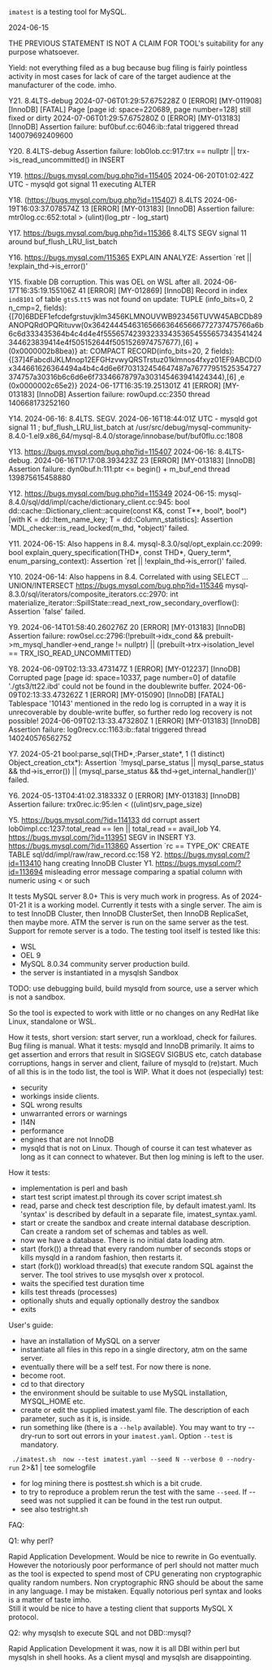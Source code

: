 
`imatest` is a testing tool for MySQL.

2024-06-15

THE PREVIOUS STATEMENT IS NOT A CLAIM FOR TOOL's  suitability for any purpose whatsoever.

Yield: not everything filed as a bug because bug filing is fairly pointless activity in most cases for lack of care of the target audience at the manufacturer of the code. imho.

Y21. 8.4LTS-debug 2024-07-06T01:29:57.675228Z 0 [ERROR] [MY-011908] [InnoDB] [FATAL] Page [page id: space=220689, page number=128] still fixed or dirty
2024-07-06T01:29:57.675280Z 0 [ERROR] [MY-013183] [InnoDB] Assertion failure: buf0buf.cc:6046:ib::fatal triggered thread 140079692409600

Y20. 8.4LTS-debug Assertion failure: lob0lob.cc:917:trx == nullptr || trx->is_read_uncommitted() in INSERT

Y19. https://bugs.mysql.com/bug.php?id=115405 2024-06-20T01:02:42Z UTC - mysqld got signal 11 executing ALTER

Y18. (https://bugs.mysql.com/bug.php?id=115407) 8.4LTS 2024-06-19T16:03:37.078574Z 13 [ERROR] [MY-013183] [InnoDB] Assertion failure: mtr0log.cc:652:total > (ulint)(log_ptr - log_start) 

Y17. https://bugs.mysql.com/bug.php?id=115366 8.4LTS SEGV signal 11 around buf_flush_LRU_list_batch

Y16. https://bugs.mysql.com/115365 EXPLAIN ANALYZE: Assertion `ret || !explain_thd->is_error()'

Y15. fixable DB corruption. This was OEL on WSL after all.
2024-06-17T16:35:19.155106Z 41 [ERROR] [MY-012869] [InnoDB] Record in index `ind8101` of table `gts5`.`tt5` was not found on update: TUPLE (info_bits=0, 2 n_cmp=2, fields): {[70]6BDEF1efcdefgrstuvjklm3456KLMNOUVWB923456TUVW45ABCDb89ANOPQRdOPQRituvw(0x3642444546316566636465666772737475766a6b6c6d333435364b4c4d4e4f5556574239323334353654555657343541424344623839414e4f505152644f5051526974757677),[6]   +  (0x0000002b8bea)} at: COMPACT RECORD(info_bits=20, 2 fields): {[37]4FabcdIJKLMnop12EFGHzvwyQRSTrstuz01klmnos4fxyz01EF9ABCD(0x344661626364494a4b4c4d6e6f703132454647487a76777951525354727374757a30316b6c6d6e6f73346678797a303145463941424344),[6]   ,e (0x0000002c65e2)}
2024-06-17T16:35:19.251301Z 41 [ERROR] [MY-013183] [InnoDB] Assertion failure: row0upd.cc:2350 thread 140668173252160

Y14. 2024-06-16: 8.4LTS. SEGV. 2024-06-16T18:44:01Z UTC - mysqld got signal 11 ; buf_flush_LRU_list_batch at /usr/src/debug/mysql-community-8.4.0-1.el9.x86_64/mysql-8.4.0/storage/innobase/buf/buf0flu.cc:1808

Y13. https://bugs.mysql.com/bug.php?id=115407 2024-06-16: 8.4LTS-debug. 2024-06-16T17:17:08.393423Z 23 [ERROR] [MY-013183] [InnoDB] Assertion failure: dyn0buf.h:111:ptr <= begin() + m_buf_end thread 139875615458880

Y12. https://bugs.mysql.com/bug.php?id=115349 2024-06-15: mysql-8.4.0/sql/dd/impl/cache/dictionary_client.cc:945: bool dd::cache::Dictionary_client::acquire(const K&, const T**, bool*, bool*) [with K = dd::Item_name_key; T = dd::Column_statistics]: Assertion `MDL_checker::is_read_locked(m_thd, *object)' failed.

Y11. 2024-06-15: Also happens in 8.4. mysql-8.3.0/sql/opt_explain.cc:2099: bool explain_query_specification(THD*, const THD*, Query_term*, enum_parsing_context): Assertion `ret || !explain_thd->is_error()' failed.

Y10. 2024-06-14: Also happens in 8.4. Correlated with using SELECT ... UNION/INTERSECT
https://bugs.mysql.com/bug.php?id=115346 mysql-8.3.0/sql/iterators/composite_iterators.cc:2970: int materialize_iterator::SpillState::read_next_row_secondary_overflow(): Assertion `false' failed.

Y9. 2024-06-14T01:58:40.260276Z 20 [ERROR] [MY-013183] [InnoDB] Assertion failure: row0sel.cc:2796:(!prebuilt->idx_cond && prebuilt->m_mysql_handler->end_range != nullptr) || (prebuilt->trx->isolation_level == TRX_ISO_READ_UNCOMMITTED) 

Y8. 2024-06-09T02:13:33.473147Z 1 [ERROR] [MY-012237] [InnoDB] Corrupted page [page id: space=10337, page number=0] of datafile './gts3/tt22.ibd' could not be found in the doublewrite buffer. 2024-06-09T02:13:33.473262Z 1 [ERROR] [MY-015090] [InnoDB] [FATAL] Tablespace '10143' mentioned in the redo log is corrupted in a way it is unrecoverable by double-write buffer, so further redo log recovery is not possible! 2024-06-09T02:13:33.473280Z 1 [ERROR] [MY-013183] [InnoDB] Assertion failure: log0recv.cc:1163:ib::fatal triggered thread 140240576562752

Y7. 2024-05-21 bool:parse_sql(THD*,:Parser_state*, 1 (1 distinct) Object_creation_ctx*): Assertion `!mysql_parse_status || mysql_parse_status && thd->is_error()) || (mysql_parse_status && thd->get_internal_handler())' failed.

Y6. 2024-05-13T04:41:02.318333Z 0 [ERROR] [MY-013183] [InnoDB] Assertion failure: trx0rec.ic:95:len < ((ulint)srv_page_size)

Y5. https://bugs.mysql.com/?id=114133 dd corrupt assert lob0impl.cc:1237:total_read == len || total_read == avail_lob
Y4. https://bugs.mysql.com/?id=113951 SEGV in INSERT
Y3. https://bugs.mysql.com/?id=113860 Assertion `rc == TYPE_OK' CREATE TABLE sql/dd/impl/raw/raw_record.cc:158
Y2. https://bugs.mysql.com/?id=113410 hang creating InnoDB Cluster
Y1. https://bugs.mysql.com/?id=113694  misleading error message comparing a spatial column with numeric using < or such

It tests MySQL server 8.0+
This is very much work in progress.
As of 2024-01-21 it is a working model.
Currently it tests with a single server.
The aim is to test InnoDB Cluster, then InnoDB ClusterSet, then InnoDB ReplicaSet, then maybe more.
ATM the server is run on the same server as the test. Support for remote server is a todo.
The testing tool itself is tested like this:
* WSL
* OEL 9
* MySQL 8.0.34 community server production build.
* the server is instantiated in a mysqlsh Sandbox

TODO: use debugging build, build mysqld from source, use a server which is not a sandbox.

So the tool is expected to work with little or no changes on any RedHat like Linux, standalone or WSL.

How it tests, short version: start server, run a workload, check for failures. Bug filing is manual.
What it tests: mysqld and InnoDB primarily. It aims to get assertion and errors that result in SIGSEGV SIGBUS etc,
catch database corruptions, hangs in server and client, failure of mysqld to (re)start.
Much of all this is in the todo list, the tool is WIP.
What it does not (especially) test:
* security
* workings inside clients.
* SQL wrong results
* unwarranted errors or warnings
* I14N
* performance
* engines that are not InnoDB
* mysqld that is not on Linux. Though of course it can test whatever as long as it can connect to whatever. But then log mining is left to the user.

How it tests:

* implementation is perl and bash
* start test script imatest.pl through its cover script imatest.sh
* read, parse and check test description file, by default imatest.yaml. Its 'syntax' is described by default in a separate file, imatest_syntax.yaml.
* start or create the sandbox and create internal database description. Can create a random set of schemas and tables as well.
* now we have a database. There is no initial data loading atm.
* start (fork()) a thread that every random number of seconds stops or kills mysqld in a random fashion, then restarts it.
* start (fork()) workload thread(s) that execute random SQL against the server. The tool strives to use mysqlsh over x protocol.
* waits the specified test duration time
* kills test threads (processes)
* optionally shuts and equally optionally destroy the sandbox
* exits

User's guide:
* have an installation of MySQL on a server
* instantiate all files in this repo in a single directory, atm on the same server.
* eventually there will be a self test. For now there is none.
* become root.
* cd to that directory
* the environment should be suitable to use MySQL installation, MYSQL_HOME etc.
* create or edit the supplied imatest.yaml file. The description of each parameter, such as it is, is inside.
* run something like (there is a `--help` available). You may want to try --dry-run to sort out errors in your `imatest.yaml`.
   Option `--test` is mandatory.

` ./imatest.sh  now --test imatest.yaml --seed N --verbose 0 --nodry-run` 2>&1 | tee somelogfile

* for log mining there is posttest.sh which is a bit crude. 
* to try to reproduce a problem rerun the test with the same `--seed`. If --seed was not supplied it can be found in the test run output.
* see also testright.sh

FAQ:

Q1: why perl?

Rapid Application Development. Would be nice to rewrite in Go eventually.
However the notoriously poor performance of perl should not matter much as the tool is expected to spend most of CPU
generating non cryptographic quality random numbers. Non cryptographic RNG should be about the same in any language.
I may be mistaken.
Equally notorious perl syntax and looks is a matter of taste imho.  
Still it would be nice to have a testing client that supports MySQL X protocol.

Q2: why mysqlsh to execute SQL and not DBD::mysql?

Rapid Application Development it was, now it is all DBI within perl but mysqlsh in shell hooks. As a client mysql and mysqlsh are disappointing. 
